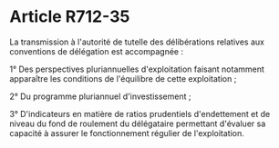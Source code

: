 # Article R712-35

La transmission à l'autorité de tutelle des délibérations relatives aux conventions de délégation est accompagnée :

1° Des perspectives pluriannuelles d'exploitation faisant notamment apparaître les conditions de l'équilibre de cette exploitation ;

2° Du programme pluriannuel d'investissement ;

3° D'indicateurs en matière de ratios prudentiels d'endettement et de niveau du fond de roulement du délégataire permettant d'évaluer sa capacité à assurer le fonctionnement régulier de l'exploitation.
